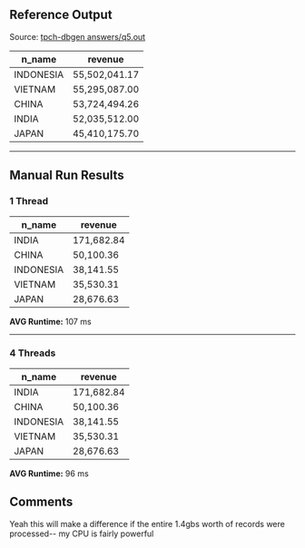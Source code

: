 ## Reference Output

Source: [tpch-dbgen answers/q5.out](https://github.com/electrum/tpch-dbgen/blob/master/answers/q5.out)

| n_name    | revenue        |
|-----------|---------------|
| INDONESIA | 55,502,041.17 |
| VIETNAM   | 55,295,087.00 |
| CHINA     | 53,724,494.26 |
| INDIA     | 52,035,512.00 |
| JAPAN     | 45,410,175.70 |

---

## Manual Run Results

### 1 Thread

| n_name    | revenue    |
|-----------|------------|
| INDIA     | 171,682.84 |
| CHINA     | 50,100.36  |
| INDONESIA | 38,141.55  |
| VIETNAM   | 35,530.31  |
| JAPAN     | 28,676.63  |

**AVG Runtime:** 107 ms

---

### 4 Threads

| n_name    | revenue    |
|-----------|------------|
| INDIA     | 171,682.84 |
| CHINA     | 50,100.36  |
| INDONESIA | 38,141.55  |
| VIETNAM   | 35,530.31  |
| JAPAN     | 28,676.63  |

**AVG Runtime:** 96 ms

## Comments

Yeah this will make a difference if the entire 1.4gbs worth of records were processed-- my CPU is fairly powerful